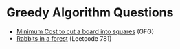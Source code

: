 # Greedy Algorithm Questions
* <a href="https://www.geeksforgeeks.org/problems/minimum-cost-to-cut-a-board-into-squares/1">Minimum Cost to cut a board into squares</a> (GFG)
* <a href="https://leetcode.com/problems/rabbits-in-forest/description/">Rabbits in a forest</a> (Leetcode 781)